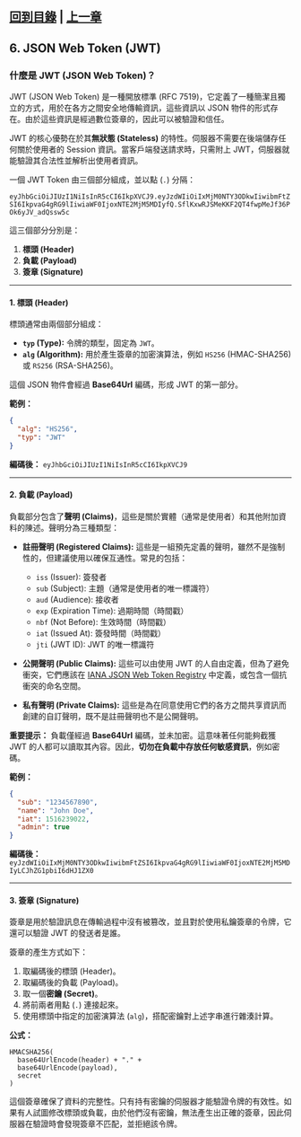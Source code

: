 [回到目錄](overview.md) | [上一章](05-sessions-pros-n-cons.md)
---
## 6. JSON Web Token (JWT)

### 什麼是 JWT (JSON Web Token)？

JWT (JSON Web Token) 是一種開放標準 (RFC 7519)，它定義了一種簡潔且獨立的方式，用於在各方之間安全地傳輸資訊，這些資訊以 JSON 物件的形式存在。由於這些資訊是經過數位簽章的，因此可以被驗證和信任。

JWT 的核心優勢在於其**無狀態 (Stateless)** 的特性。伺服器不需要在後端儲存任何關於使用者的 Session 資訊。當客戶端發送請求時，只需附上 JWT，伺服器就能驗證其合法性並解析出使用者資訊。

一個 JWT Token 由三個部分組成，並以點 (`.`) 分隔：

`eyJhbGciOiJIUzI1NiIsInR5cCI6IkpXVCJ9.eyJzdWIiOiIxMjM0NTY3ODkwIiwibmFtZSI6IkpvaG4gRG9lIiwiaWF0IjoxNTE2MjM5MDIyfQ.SflKxwRJSMeKKF2QT4fwpMeJf36POk6yJV_adQssw5c`

這三個部分分別是：
1.  **標頭 (Header)**
2.  **負載 (Payload)**
3.  **簽章 (Signature)**

---

#### 1. 標頭 (Header)

標頭通常由兩個部分組成：
*   **`typ` (Type):** 令牌的類型，固定為 `JWT`。
*   **`alg` (Algorithm):** 用於產生簽章的加密演算法，例如 `HS256` (HMAC-SHA256) 或 `RS256` (RSA-SHA256)。

這個 JSON 物件會經過 **Base64Url** 編碼，形成 JWT 的第一部分。

**範例：**
```json
{
  "alg": "HS256",
  "typ": "JWT"
}
```
**編碼後：** `eyJhbGciOiJIUzI1NiIsInR5cCI6IkpXVCJ9`

---

#### 2. 負載 (Payload)

負載部分包含了**聲明 (Claims)**，這些是關於實體（通常是使用者）和其他附加資料的陳述。聲明分為三種類型：

*   **註冊聲明 (Registered Claims):** 這些是一組預先定義的聲明，雖然不是強制性的，但建議使用以確保互通性。常見的包括：
    *   `iss` (Issuer): 簽發者
    *   `sub` (Subject): 主題（通常是使用者的唯一標識符）
    *   `aud` (Audience): 接收者
    *   `exp` (Expiration Time): 過期時間（時間戳）
    *   `nbf` (Not Before): 生效時間（時間戳）
    *   `iat` (Issued At): 簽發時間（時間戳）
    *   `jti` (JWT ID): JWT 的唯一標識符

*   **公開聲明 (Public Claims):** 這些可以由使用 JWT 的人自由定義，但為了避免衝突，它們應該在 [IANA JSON Web Token Registry](https://www.iana.org/assignments/json-web-token/json-web-token.xhtml) 中定義，或包含一個抗衝突的命名空間。

*   **私有聲明 (Private Claims):** 這些是為在同意使用它們的各方之間共享資訊而創建的自訂聲明，既不是註冊聲明也不是公開聲明。

**重要提示：** 負載僅經過 **Base64Url** 編碼，並未加密。這意味著任何能夠截獲 JWT 的人都可以讀取其內容。因此，**切勿在負載中存放任何敏感資訊**，例如密碼。

**範例：**
```json
{
  "sub": "1234567890",
  "name": "John Doe",
  "iat": 1516239022,
  "admin": true
}
```
**編碼後：** `eyJzdWIiOiIxMjM0NTY3ODkwIiwibmFtZSI6IkpvaG4gRG9lIiwiaWF0IjoxNTE2MjM5MDIyLCJhZG1pbiI6dHJ1ZX0`

---

#### 3. 簽章 (Signature)

簽章是用於驗證訊息在傳輸過程中沒有被篡改，並且對於使用私鑰簽章的令牌，它還可以驗證 JWT 的發送者是誰。

簽章的產生方式如下：
1.  取編碼後的標頭 (Header)。
2.  取編碼後的負載 (Payload)。
3.  取一個**密鑰 (Secret)**。
4.  將前兩者用點 (`.`) 連接起來。
5.  使用標頭中指定的加密演算法 (`alg`)，搭配密鑰對上述字串進行雜湊計算。

**公式：**
```
HMACSHA256(
  base64UrlEncode(header) + "." +
  base64UrlEncode(payload),
  secret
)
```

這個簽章確保了資料的完整性。只有持有密鑰的伺服器才能驗證令牌的有效性。如果有人試圖修改標頭或負載，由於他們沒有密鑰，無法產生出正確的簽章，因此伺服器在驗證時會發現簽章不匹配，並拒絕該令牌。
